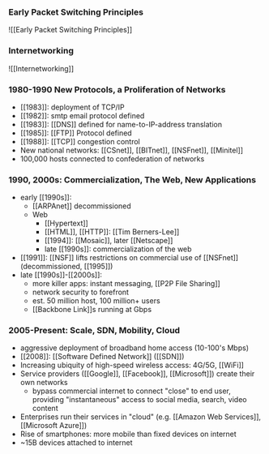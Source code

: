### Early Packet Switching Principles
![[Early Packet Switching Principles]]
### Internetworking
![[Internetworking]]
### 1980-1990 New Protocols, a Proliferation of Networks
- [[1983]]: deployment of TCP/IP
- [[1982]]: smtp email protocol defined
- [[1983]]: [[DNS]] defined for name-to-IP-address translation
- [[1985]]: [[FTP]] Protocol defined
- [[1988]]: [[TCP]] congestion control
- New national networks: [[CSnet]], [[BITnet]], [[NSFnet]], [[Minitel]]
- 100,000 hosts connected to confederation of networks
### 1990, 2000s: Commercialization, The Web, New Applications
- early [[1990s]]: 
	- [[ARPAnet]] decommissioned
	- Web
		- [[Hypertext]]
		- [[HTML]], [[HTTP]]: [[Tim Berners-Lee]]
		- [[1994]]: [[Mosaic]], later [[Netscape]]
		- late [[1990s]]: commercialization of the web
- [[1991]]: [[NSF]] lifts restrictions on commercial use of [[NSFnet]] (decommissioned, [[1995]])
- late [[1990s]]-[[2000s]]:
	- more killer apps: instant messaging, [[P2P File Sharing]]
	- network security to forefront
	- est. 50 million host, 100 million+ users
	- [[Backbone Link]]s running at Gbps
### 2005-Present: Scale, SDN, Mobility, Cloud
- aggressive deployment of broadband home access (10-100's Mbps)
- [[2008]]: [[Software Defined Network]] ([[SDN]])
- Increasing ubiquity of high-speed wireless access: 4G/5G, [[WiFi]]
- Service providers ([[Google]], [[Facebook]], [[Microsoft]]) create their own networks
	- bypass commercial internet to connect "close" to end user, providing "instantaneous" access to social media, search, video content
- Enterprises run their services in "cloud" (e.g. [[Amazon Web Services]], [[Microsoft Azure]])
- Rise of smartphones: more mobile than fixed devices on internet
- ~15B devices attached to internet
